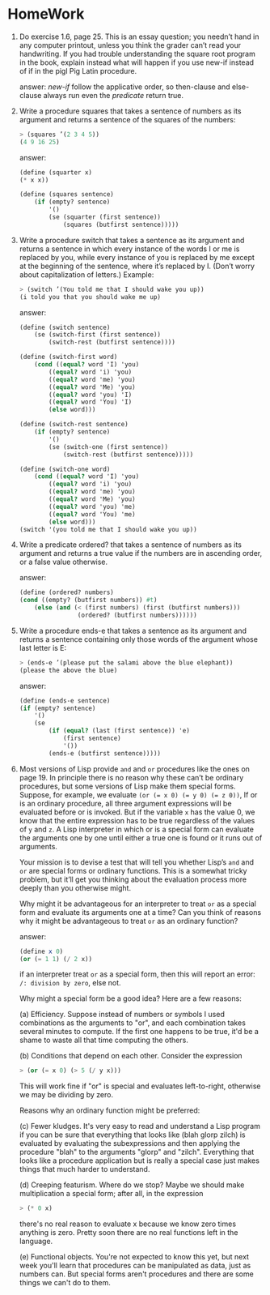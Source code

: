 # HomeWork

1. Do exercise 1.6, page 25. This is an essay question; you needn’t hand in any computer printout, unless you think the grader can’t read your handwriting. If you had trouble understanding the square root program in the book, explain instead what will happen if you use new-if instead of if in the pigl Pig Latin procedure.

   answer: _new-if_ follow the applicative order, so then-clause and else-clause always run even the _predicate_ return true.

2. Write a procedure squares that takes a sentence of numbers as its argument and returns a sentence of the squares of the numbers:

   ```Scheme
   > (squares ’(2 3 4 5))
   (4 9 16 25)
   ```

   answer:

   ```Scheme
   (define (squarter x)
   (* x x))

   (define (squares sentence)
       (if (empty? sentence)
           '()
           (se (squarter (first sentence))
               (squares (butfirst sentence)))))
   ```

3. Write a procedure switch that takes a sentence as its argument and returns a sentence in which every instance of the words I or me is replaced by you, while every instance of you is replaced by me except at the beginning of the sentence, where it’s replaced by I. (Don’t worry about capitalization of letters.) Example:

   ```Scheme
   > (switch ’(You told me that I should wake you up))
   (i told you that you should wake me up)
   ```

   answer:

   ```Scheme
   (define (switch sentence)
       (se (switch-first (first sentence))
           (switch-rest (butfirst sentence))))

   (define (switch-first word)
       (cond ((equal? word 'I) 'you)
           ((equal? word 'i) 'you)
           ((equal? word 'me) 'you)
           ((equal? word 'Me) 'you)
           ((equal? word 'you) 'I)
           ((equal? word 'You) 'I)
           (else word)))

   (define (switch-rest sentence)
       (if (empty? sentence)
           '()
           (se (switch-one (first sentence))
               (switch-rest (butfirst sentence)))))

   (define (switch-one word)
       (cond ((equal? word 'I) 'you)
           ((equal? word 'i) 'you)
           ((equal? word 'me) 'you)
           ((equal? word 'Me) 'you)
           ((equal? word 'you) 'me)
           ((equal? word 'You) 'me)
           (else word)))
   (switch '(you told me that I should wake you up))
   ```

4. Write a predicate ordered? that takes a sentence of numbers as its argument and returns a true value if the numbers are in ascending order, or a false value otherwise.

   answer:

   ```Scheme
   (define (ordered? numbers)
   (cond ((empty? (butfirst numbers)) #t)
       (else (and (< (first numbers) (first (butfirst numbers)))
                   (ordered? (butfirst numbers))))))
   ```

5. Write a procedure ends-e that takes a sentence as its argument and returns a sentence containing only those words of the argument whose last letter is E:

   ```Scheme
   > (ends-e ’(please put the salami above the blue elephant))
   (please the above the blue)
   ```

   answer:

   ```Scheme
   (define (ends-e sentence)
   (if (empty? sentence)
       '()
       (se
           (if (equal? (last (first sentence)) 'e)
               (first sentence)
               '())
           (ends-e (butfirst sentence)))))
   ```

6. Most versions of Lisp provide `and` and `or` procedures like the ones on page 19. In principle there is no reason why these can’t be ordinary procedures, but some versions of Lisp make them special forms. Suppose, for example, we evaluate
   `(or (= x 0) (= y 0) (= z 0))`, If or is an ordinary procedure, all three argument expressions will be evaluated before or
   is invoked. But if the variable `x` has the value 0, we know that the entire expression has to be true regardless of the values of `y` and `z`. A Lisp interpreter in which or is a special form can evaluate the arguments one by one until either a true one is found or it runs out of arguments.

   Your mission is to devise a test that will tell you whether Lisp’s `and` and `or` are special forms or ordinary functions. This is a somewhat tricky problem, but it’ll get you thinking about the evaluation process more deeply than you otherwise might.

   Why might it be advantageous for an interpreter to treat `or` as a special form and evaluate its arguments one at a time? Can you think of reasons why it might be advantageous to treat `or` as an ordinary function?

   answer:

   ```Scheme
   (define x 0)
   (or (= 1 1) (/ 2 x))
   ```

   if an interpreter treat `or` as a special form, then this will report an error: `/: division by zero`, else not.

   Why might a special form be a good idea? Here are a few reasons:

   (a) Efficiency. Suppose instead of numbers or symbols I used combinations as the arguments to "or", and each combination takes several minutes to compute. If the first one happens to be true, it'd be a shame to waste all that time computing the others.

   (b) Conditions that depend on each other. Consider the expression

   ```Scheme
   > (or (= x 0) (> 5 (/ y x)))
   ```

   This will work fine if "or" is special and evaluates left-to-right, otherwise we may be dividing by zero.

   Reasons why an ordinary function might be preferred:

   (c) Fewer kludges. It's very easy to read and understand a Lisp program if you can be sure that everything that looks like (blah glorp zilch) is evaluated by evaluating the subexpressions and then applying the procedure "blah" to the arguments "glorp" and "zilch". Everything that looks like a procedure application but is really a special case just makes things that much harder to understand.

   (d) Creeping featurism. Where do we stop? Maybe we should make multiplication a special form; after all, in the expression

   ```Scheme
   > (* 0 x)
   ```

   there's no real reason to evaluate x because we know zero times anything is zero. Pretty soon there are no real functions left in the language.

   (e) Functional objects. You're not expected to know this yet, but next week you'll learn that procedures can be manipulated as data, just as numbers can. But special forms aren't procedures and there are some things we can't do to them.
